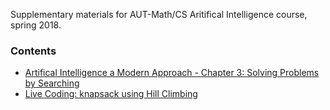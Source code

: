 Supplementary materials for AUT-Math/CS Aritifical Intelligence course, spring 2018.

### Contents
* [Artifical Intelligence a Modern Approach - Chapter 3: Solving Problems by Searching](http://nbviewer.jupyter.org/github/ahrzb/autai2018/blob/master/1_aima_ch3.ipynb)
* [Live Coding: knapsack using Hill Climbing](http://nbviewer.jupyter.org/github/ahrzb/autai2018/blob/master/2.%20Hill%20Climbing%20(knapsack)%20-%20Live%20Coding.ipynb)

